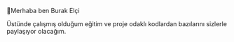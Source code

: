 👋Merhaba ben Burak Elçi 

Üstünde çalışmış olduğum eğitim ve proje odaklı kodlardan bazılarını sizlerle paylaşıyor olacağım.


<!---
burakelci12/burakelci12 is a ✨ special ✨ repository because its `README.md` (this file) appears on your GitHub profile.
You can click the Preview link to take a look at your changes.
--->
